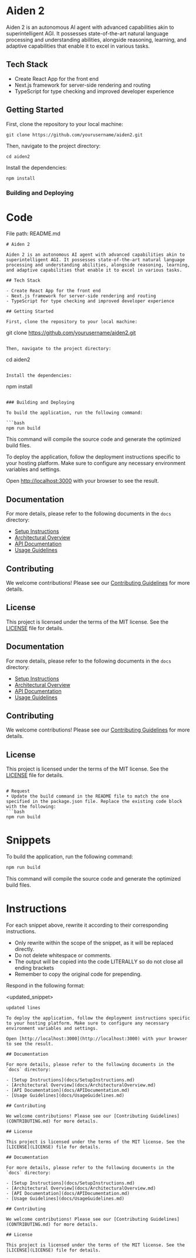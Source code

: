 # Aiden 2

Aiden 2 is an autonomous AI agent with advanced capabilities akin to superintelligent AGI. It possesses state-of-the-art natural language processing and understanding abilities, alongside reasoning, learning, and adaptive capabilities that enable it to excel in various tasks.

## Tech Stack

- Create React App for the front end
- Next.js framework for server-side rendering and routing
- TypeScript for type checking and improved developer experience

## Getting Started

First, clone the repository to your local machine:

```
git clone https://github.com/yourusername/aiden2.git
```

Then, navigate to the project directory:

```
cd aiden2
```

Install the dependencies:

```
npm install
```

### Building and Deploying

# Code
File path: README.md
```
# Aiden 2

Aiden 2 is an autonomous AI agent with advanced capabilities akin to superintelligent AGI. It possesses state-of-the-art natural language processing and understanding abilities, alongside reasoning, learning, and adaptive capabilities that enable it to excel in various tasks.

## Tech Stack

- Create React App for the front end
- Next.js framework for server-side rendering and routing
- TypeScript for type checking and improved developer experience

## Getting Started

First, clone the repository to your local machine:

```
git clone https://github.com/yourusername/aiden2.git
```

Then, navigate to the project directory:

```
cd aiden2
```

Install the dependencies:

```
npm install
```

### Building and Deploying

To build the application, run the following command:

```bash
npm run build
```

This command will compile the source code and generate the optimized build files.

To deploy the application, follow the deployment instructions specific to your hosting platform. Make sure to configure any necessary environment variables and settings.

Open [http://localhost:3000](http://localhost:3000) with your browser to see the result.

## Documentation

For more details, please refer to the following documents in the `docs` directory:

- [Setup Instructions](docs/SetupInstructions.md)
- [Architectural Overview](docs/ArchitecturalOverview.md)
- [API Documentation](docs/APIDocumentation.md)
- [Usage Guidelines](docs/UsageGuidelines.md)

## Contributing

We welcome contributions! Please see our [Contributing Guidelines](CONTRIBUTING.md) for more details.

## License

This project is licensed under the terms of the MIT license. See the [LICENSE](LICENSE) file for details.

## Documentation

For more details, please refer to the following documents in the `docs` directory:

- [Setup Instructions](docs/SetupInstructions.md)
- [Architectural Overview](docs/ArchitecturalOverview.md)
- [API Documentation](docs/APIDocumentation.md)
- [Usage Guidelines](docs/UsageGuidelines.md)

## Contributing

We welcome contributions! Please see our [Contributing Guidelines](CONTRIBUTING.md) for more details.

## License

This project is licensed under the terms of the MIT license. See the [LICENSE](LICENSE) file for details.
```

# Request
• Update the build command in the README file to match the one specified in the package.json file. Replace the existing code block with the following:
```bash
npm run build
```

# Snippets
<snippet>
To build the application, run the following command:

```bash
npm run build
```

This command will compile the source code and generate the optimized build files.
</snippet>

# Instructions
For each snippet above, rewrite it according to their corresponding instructions.
* Only rewrite within the scope of the snippet, as it will be replaced directly.
* Do not delete whitespace or comments.
* The output will be copied into the code LITERALLY so do not close all ending brackets
* Remember to copy the original code for prepending.

Respond in the following format:

<updated_snippet>
```
updated lines

To deploy the application, follow the deployment instructions specific to your hosting platform. Make sure to configure any necessary environment variables and settings.

Open [http://localhost:3000](http://localhost:3000) with your browser to see the result.

## Documentation

For more details, please refer to the following documents in the `docs` directory:

- [Setup Instructions](docs/SetupInstructions.md)
- [Architectural Overview](docs/ArchitecturalOverview.md)
- [API Documentation](docs/APIDocumentation.md)
- [Usage Guidelines](docs/UsageGuidelines.md)

## Contributing

We welcome contributions! Please see our [Contributing Guidelines](CONTRIBUTING.md) for more details.

## License

This project is licensed under the terms of the MIT license. See the [LICENSE](LICENSE) file for details.

## Documentation

For more details, please refer to the following documents in the `docs` directory:

- [Setup Instructions](docs/SetupInstructions.md)
- [Architectural Overview](docs/ArchitecturalOverview.md)
- [API Documentation](docs/APIDocumentation.md)
- [Usage Guidelines](docs/UsageGuidelines.md)

## Contributing

We welcome contributions! Please see our [Contributing Guidelines](CONTRIBUTING.md) for more details.

## License

This project is licensed under the terms of the MIT license. See the [LICENSE](LICENSE) file for details.